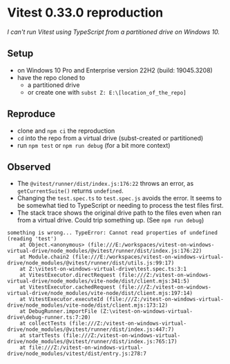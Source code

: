 # Vitest 0.33.0 reproduction

_I can't run Vitest using TypeScript from a partitioned drive on Windows 10._

## Setup
- on Windows 10 Pro and Enterprise version 22H2 (build: 19045.3208)
- have the repo cloned to
  - a partitioned drive
  - or create one with `subst Z: E:\[location_of_the_repo]`

## Reproduce
- clone and `npm ci` the reproduction
- `cd` into the repo from a virtual drive (subst-created or partitioned)
- run `npm test` or `npm run debug` (for a bit more context)

## Observed
- The `@vitest/runner/dist/index.js:176:22` throws an error, as `getCurrentSuite()` returns `undefined`.
- Changing the `test.spec.ts` to `test.spec.js` avoids the error. It seems to be somewhat tied to TypeScript or needing to process the test files first.
- The stack trace shows the original drive path to the files even when ran from a virtual drive. Could trip something up. (See `npm run debug`)

```
something is wrong... TypeError: Cannot read properties of undefined (reading 'test')
    at Object.<anonymous> (file:///E:/workspaces/vitest-on-windows-virtual-drive/node_modules/@vitest/runner/dist/index.js:176:22)
    at Module.chain2 (file:///E:/workspaces/vitest-on-windows-virtual-drive/node_modules/@vitest/runner/dist/utils.js:99:17)
    at Z:\vitest-on-windows-virtual-drive\test.spec.ts:3:1
    at VitestExecutor.directRequest (file:///Z:/vitest-on-windows-virtual-drive/node_modules/vite-node/dist/client.mjs:341:5)
    at VitestExecutor.cachedRequest (file:///Z:/vitest-on-windows-virtual-drive/node_modules/vite-node/dist/client.mjs:197:14)
    at VitestExecutor.executeId (file:///Z:/vitest-on-windows-virtual-drive/node_modules/vite-node/dist/client.mjs:173:12)
    at DebugRunner.importFile (Z:\vitest-on-windows-virtual-drive\debug-runner.ts:7:20)
    at collectTests (file:///Z:/vitest-on-windows-virtual-drive/node_modules/@vitest/runner/dist/index.js:447:7)
    at startTests (file:///Z:/vitest-on-windows-virtual-drive/node_modules/@vitest/runner/dist/index.js:765:17)
    at file:///Z:/vitest-on-windows-virtual-drive/node_modules/vitest/dist/entry.js:278:7
```
